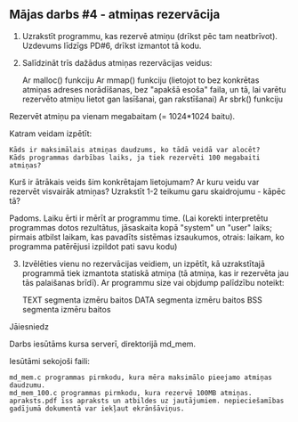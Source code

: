 ## Mājas darbs #4 - atmiņas rezervācija

1. Uzrakstīt programmu, kas rezervē atmiņu (drīkst pēc tam neatbrīvot). Uzdevums līdzīgs PD#6, drīkst izmantot tā kodu.

2. Salīdzināt trīs dažādus atmiņas rezervācijas veidus:

    Ar malloc() funkciju
    Ar mmap() funkciju (lietojot to bez konkrētas atmiņas adreses norādīšanas, bez "apakšā esoša" faila, un tā, lai varētu rezervēto atmiņu lietot gan lasīšanai, gan rakstīšanai)
    Ar sbrk() funkciju

Rezervēt atmiņu pa vienam megabaitam (= 1024*1024 baitu).

Katram veidam izpētīt:

    Kāds ir maksimālais atmiņas daudzums, ko tādā veidā var alocēt?
    Kāds programmas darbības laiks, ja tiek rezervēti 100 megabaiti atmiņas?

Kurš ir ātrākais veids šim konkrētajam lietojumam? Ar kuru veidu var rezervēt visvairāk atmiņas? Uzrakstīt 1-2 teikumu garu skaidrojumu - kāpēc tā?

Padoms. Laiku ērti ir mērīt ar programmu time. (Lai korekti interpretētu programmas dotos rezultātus, jāsaskaita kopā "system" un "user" laiks; pirmais atbilst laikam, kas pavadīts sistēmas izsaukumos, otrais: laikam, ko programma patērējusi izpildot pati savu kodu)


3. Izvēlēties vienu no rezervācijas veidiem, un izpētīt, kā uzrakstītajā programmā tiek izmantota statiskā atmiņa (tā atmiņa, kas ir rezervēta jau tās palaišanas brīdī). Ar programmu size vai objdump palīdzību noteikt:

    TEXT segmenta izmēru baitos
    DATA segmenta izmēru baitos
    BSS segmenta izmēru baitos

Jāiesniedz

Darbs iesūtāms kursa serverī, direktorijā md_mem.

Iesūtāmi sekojoši faili:

    md_mem.c programmas pirmkodu, kura mēra maksimālo pieejamo atmiņas daudzumu.
    md_mem_100.c programmas pirmkodu, kura rezervē 100MB atmiņas.
    apraksts.pdf īss apraksts un atbildes uz jautājumiem. nepieciešamības gadījumā dokumentā var iekļaut ekrānšāviņus.